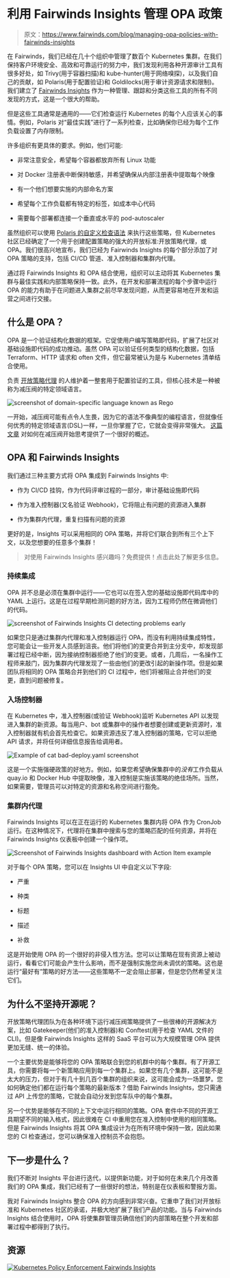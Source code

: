 # 利用 Fairwinds Insights 管理 OPA 政策

> 原文：<https://www.fairwinds.com/blog/managing-opa-policies-with-fairwinds-insights>

 在 Fairwinds，我们已经在几十个组织中管理了数百个 Kubernetes 集群。在我们保持客户环境安全、高效和可靠运行的努力中，我们发现利用各种开源审计工具有很多好处，如 Trivy(用于容器扫描)和 kube-hunter(用于网络嗅探)，以及我们自己的贡献，如 Polaris(用于配置验证)和 Goldilocks(用于审计资源请求和限制)。我们建立了 [Fairwinds Insights](/insights) 作为一种管理、跟踪和分类这些工具的所有不同发现的方式，这是一个很大的帮助。

但是这些工具通常是通用的——它们检查运行 Kubernetes 的每个人应该关心的事情。例如，Polaris 对“最佳实践”进行了一系列检查，比如确保你已经为每个工作负载设置了内存限制。

许多组织有更具体的要求。例如，他们可能:

*   非常注意安全，希望每个容器都放弃所有 Linux 功能

*   对 Docker 注册表中断保持敏感，并希望确保从内部注册表中提取每个映像

*   有一个他们想要实施的内部命名方案

*   希望每个工作负载都有特定的标签，如成本中心代码

*   需要每个部署都连接一个垂直或水平的 pod-autoscaler

虽然组织可以使用 [Polaris 的自定义检查语法](https://www.fairwinds.com/blog/opa-alternative-polaris-stepped-approach-to-kubernetes-policy-enforcement) 来执行这些策略，但 Kubernetes 社区已经确定了一个用于创建配置策略的强大的开放标准:开放策略代理，或 OPA。我们很高兴地宣布，我们已经为 Fairwinds Insights 的每个部分添加了对 OPA 策略的支持，包括 CI/CD 管道、准入控制器和集群内代理。

通过将 Fairwinds Insights 和 OPA 结合使用，组织可以主动将其 Kubernetes 集群与最佳实践和内部策略保持一致。此外，在开发和部署流程的每个步骤中运行 OPA 的能力有助于在问题进入集群之前尽早发现问题，从而更容易地在开发和运营之间进行交接。

## **什么是 OPA？**

OPA 是一个验证结构化数据的框架。它促使用户编写策略即代码，扩展了社区对基础设施即代码的成功推动。虽然 OPA 可以验证任何类型的结构化数据，包括 Terraform、HTTP 请求和 often 文件，但它最常被认为是与 Kubernetes 清单结合使用。

负责 [开放策略代理](https://www.openpolicyagent.org/) 的人维护着一整套用于配置验证的工具，但核心技术是一种被称为减压阀的特定领域语言。

![screenshot of domain-specific language known as Rego](img/baf85bfc37c2ec508cb084decb8268eb.png)

一开始，减压阀可能有点令人生畏，因为它的语法不像典型的编程语言，但就像任何优秀的特定领域语言(DSL)一样，一旦你掌握了它，它就会变得非常强大。 [这篇文章](https://medium.com/@mathurvarun98/how-to-write-great-rego-policies-dc6117679c9f) 对如何在减压阀开始思考提供了一个很好的概述。

## **OPA 和 Fairwinds Insights**

我们通过三种主要方式将 OPA 集成到 Fairwinds Insights 中:

*   作为 CI/CD 挂钩，作为代码评审过程的一部分，审计基础设施即代码

*   作为准入控制器(又名验证 Webhook)，它将阻止有问题的资源进入集群

*   作为集群内代理，重复扫描有问题的资源

更好的是，Insights 可以采用相同的 OPA 策略，并将它们联合到所有三个上下文，以及您想要的任意多个集群！

> 对使用 Fairwinds Insights 感兴趣吗？免费提供！点击此处了解更多信息。

### **持续集成**

OPA 并不总是必须在集群中运行——它也可以在签入您的基础设施即代码库中的 YAML 上运行。这是在过程早期检测问题的好方法，因为工程师仍然在微调他们的代码。

![screenshot of Fairwinds Insights CI detecting problems early](img/3ca3fca17e1da4315f7225deb8313457.png)

如果您只是通过集群内代理和准入控制器运行 OPA，而没有利用持续集成特性，您可能会让一些开发人员感到沮丧。他们将他们的变更合并到主分支中，却发现部署过程已经中断，因为接纳控制器拒绝了他们的变更。或者，几周后，一名操作工程师来敲门，因为集群内代理发现了一些由他们的更改引起的新操作项。但是如果团队将相同的 OPA 策略合并到他们的 CI 过程中，他们将被阻止合并他们的变更，直到问题被修复。

### **入场控制器**

在 Kubernetes 中，准入控制器(或验证 Webhook)监听 Kubernetes API 以发现进入集群的新资源。每当用户、bot 或集群中的操作者想要创建或更新资源时，准入控制器就有机会首先检查它。如果资源违反了准入控制器的策略，它可以拒绝 API 请求，并将任何详细信息报告给调用者。

![Example of cat bad-deploy.yaml screenshot](img/05a17b2a78925786b9df7cc134d6c0ca.png)

这是一个实施强硬政策的好地方。例如，如果您希望确保集群中的*没有*工作负载从 quay.io 和 Docker Hub 中提取映像，准入控制是实施该策略的绝佳场所。当然，如果需要，管理员可以对特定的资源和名称空间进行豁免。

### **集群内代理**

Fairwinds Insights 可以在正在运行的 Kubernetes 集群内将 OPA 作为 CronJob 运行。在这种情况下，代理将在集群中搜索与您的策略匹配的任何资源，并将在 Fairwinds Insights 仪表板中创建一个操作项。

![Screenshot of Fairwinds Insights dashboard with Action Item example](img/b33e263c3d4dd62c41fa6784021e6a09.png)

对于每个 OPA 策略，您可以在 Insights UI 中自定义以下字段:

*   严重

*   种类

*   标题

*   描述

*   补救

这是开始使用 OPA 的一个很好的非侵入性方法。您可以让策略在现有资源上被动运行，看看它们可能会产生什么影响，而不是强制实施您尚未调优的策略。这也是运行“最好有”策略的好方法——这些策略不一定会阻止部署，但是您仍然希望关注它们。

## 为什么不坚持开源呢？

开放策略代理团队为在各种环境下运行减压阀策略提供了一些很棒的开源解决方案，比如 Gatekeeper(他们的准入控制器)和 Conftest(用于检查 YAML 文件的 CLI)。但是像 Fairwinds Insights 这样的 SaaS 平台可以为大规模管理 OPA 提供更加无缝、统一的体验。

一个主要优势是能够将您的 OPA 策略联合到您的机群中的每个集群。有了开源工具，你需要将每一个新策略应用到每一个集群上。如果您有几个集群，这可能不是太大的压力，但对于有几十到几百个集群的组织来说，这可能会成为一场噩梦。您如何确定他们都在运行每个策略的最新版本？借助 Fairwinds Insights，您只需通过 API 上传您的策略，它就会自动分发到您车队中的每个集群。

另一个优势是能够在不同的上下文中运行相同的策略。OPA 套件中不同的开源工具期望不同的输入格式，因此很难在 CI 中重用您在准入控制中使用的相同策略。但是 Fairwinds Insights 将其 OPA 集成设计为在所有环境中保持一致，因此如果您的 CI 检查通过，您可以确保准入控制员不会抱怨。

## 下一步是什么？

我们不断对 Insights 平台进行迭代，以提供新功能，对于如何在未来几个月改善我们的 OPA 集成，我们已经有了一些很好的想法，特别是在仪表板和警报方面。

我对 Fairwinds Insights 整合 OPA 的方向感到非常兴奋。它重申了我们对开放标准和 Kubernetes 社区的承诺，并极大地扩展了我们产品的功能。当与 Fairwinds Insights 结合使用时，OPA 将使集群管理员确信他们的内部策略在整个开发和部署过程中都得到了执行。

## **资源**

[![Kubernetes Policy Enforcement Fairwinds Insights](img/3f878a33bc4aeb315050877041d679ae.png)](https://cta-redirect.hubspot.com/cta/redirect/2184645/d83db0e5-9dba-4c27-a19a-f0872a030500)
